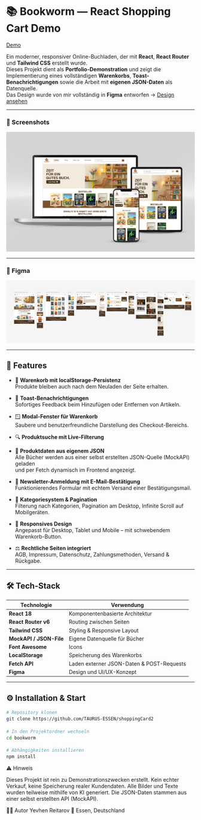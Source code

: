 
# 📚 Bookworm — React Shopping Cart Demo
[Demo](https://shopping-card2.vercel.app/)

Ein moderner, responsiver Online-Buchladen, der mit **React**, **React Router** und **Tailwind CSS** erstellt wurde.  
Dieses Projekt dient als **Portfolio-Demonstration** und zeigt die Implementierung eines vollständigen **Warenkorbs**, **Toast-Benachrichtigungen** sowie die Arbeit mit **eigenen JSON-Daten** als Datenquelle.  
Das Design wurde von mir vollständig in **Figma** entworfen → [Design ansehen](https://www.figma.com/proto/6Cyb8D4hYA32r80uxLjUu8/Shopping-Card?node-id=0-1&t=6p9ex5TMb7FIjbM5-1)

---

### 📸 Screenshots

<img src="src/assets/bookworm-preview.png" alt="Bookworm – responsive preview" width="850"/>

---
### 📸 Figma

<img src="src/assets/figma.png" alt="Bookworm – Figma preview" width="850"/>

---

## 🚀 Features

- 🛒 **Warenkorb mit localStorage-Persistenz**  
  Produkte bleiben auch nach dem Neuladen der Seite erhalten.

- 💬 **Toast-Benachrichtigungen**  
  Sofortiges Feedback beim Hinzufügen oder Entfernen von Artikeln.

- 🪟 **Modal-Fenster für Warenkorb**  
  Saubere und benutzerfreundliche Darstellung des Checkout-Bereichs.

- 🔍 **Produktsuche mit Live-Filterung**

- 🧾 **Produktdaten aus eigenem JSON**  
  Alle Bücher werden aus einer selbst erstellten JSON-Quelle (MockAPI) geladen  
  und per Fetch dynamisch im Frontend angezeigt.

- 📨 **Newsletter-Anmeldung mit E-Mail-Bestätigung**  
  Funktionierendes Formular mit echtem Versand einer Bestätigungsmail.

- 🧩 **Kategoriesystem & Pagination**  
  Filterung nach Kategorien, Pagination am Desktop, Infinite Scroll auf Mobilgeräten.

- 📱 **Responsives Design**  
  Angepasst für Desktop, Tablet und Mobile – mit schwebendem Warenkorb-Button.

- ⚖️ **Rechtliche Seiten integriert**  
  AGB, Impressum, Datenschutz, Zahlungsmethoden, Versand & Rückgabe.

---

## 🛠️ Tech-Stack

| Technologie | Verwendung |
|--------------|------------|
| **React 18** | Komponentenbasierte Architektur |
| **React Router v6** | Routing zwischen Seiten |
| **Tailwind CSS** | Styling & Responsive Layout |
| **MockAPI / JSON-File** | Eigene Datenquelle für Bücher |
| **Font Awesome** | Icons |
| **LocalStorage** | Speicherung des Warenkorbs |
| **Fetch API** | Laden externer JSON-Daten & POST-Requests |
| **Figma** | Design und UI/UX-Konzept |

---

## ⚙️ Installation & Start

```bash
# Repository klonen
git clone https://github.com/TAURUS-ESSEN/shoppingCard2

# In den Projektordner wechseln
cd bookworm

# Abhängigkeiten installieren
npm install
```
⚠️ Hinweis

Dieses Projekt ist rein zu Demonstrationszwecken erstellt.
Kein echter Verkauf, keine Speicherung realer Kundendaten.
Alle Bilder und Texte wurden teilweise mithilfe von KI generiert.
Die JSON-Daten stammen aus einer selbst erstellten API (MockAPI).

🧑‍💻 Autor
Yevhen Reitarov
📍 Essen, Deutschland

